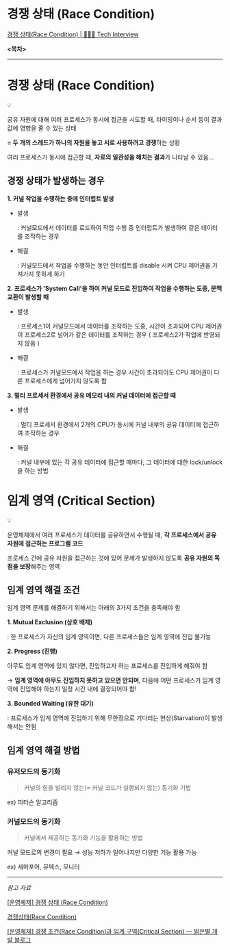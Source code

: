 # 경쟁 상태 (Race Condition)

[경쟁 상태(Race Condition) | 👨🏻‍💻 Tech Interview](https://gyoogle.dev/blog/computer-science/operating-system/Race%20Condition.html)

**<목차>**

---

# **경쟁 상태 (Race Condition)**

<aside>
💡

공유 자원에 대해 여러 프로세스가 동시에 접근을 시도할 때, 타이밍이나 순서 등이 결과값에 영향을 줄 수 있는 상태

 **= 두 개의 스레드가 하나의 자원을 놓고 서로 사용하려고 경쟁**하는 상황

</aside>

여러 프로세스가 동시에 접근할 때, **자료의 일관성을 해치는 결과**가 나타날 수 있음…

## 경쟁 상태가 발생하는 경우

**1. 커널 작업을 수행하는 중에 인터럽트 발생**

- 발생
    
     : 커널모드에서 데이터를 로드하여 작업 수행 중 인터럽트가 발생하여 같은 데이터를 조작하는 경우
    
- 해결
    
     : 커널모드에서 작업을 수행하는 동안 인터럽트를 disable 시켜 CPU 제어권을 가져가지 못하게 하기
    

**2. 프로세스가 'System Call'을 하여 커널 모드로 진입하여 작업을 수행하는 도중, 문맥 교환이 발생할 때**

- 발생
    
     : 프로세스1이 커널모드에서 데이터를 조작하는 도중, 시간이 초과되어 CPU 제어권이 프로세스2로 넘어가 같은 데이터를 조작하는 경우 ( 프로세스2가 작업에 반영되지 않음 )
    
- 해결
    
     : 프로세스가 커널모드에서 작업을 하는 경우 시간이 초과되어도 CPU 제어권이 다른 프로세스에게 넘어가지 않도록 함
    

**3. 멀티 프로세서 환경에서 공유 메모리 내의 커널 데이터에 접근할 때**

- 발생
    
     : 멀티 프로세서 환경에서 2개의 CPU가 동시에 커널 내부의 공유 데이터에 접근하여 조작하는 경우
    
- 해결
    
     : 커널 내부에 있는 각 공유 데이터에 접근할 때마다, 그 데이터에 대한 lock/unlock을 하는 방법
    

# **임계 영역 (Critical Section)**

<aside>
💡

운영체제에서 여러 프로세스가 데이터를 공유하면서 수행될 때, **각 프로세스에서 공유 자원에 접근하는 프로그램 코드**

프로세스 간에 공유 자원을 접근하는 것에 있어 문제가 발생하지 않도록 **공유 자원의 독점을 보장**해주는 영역

</aside>

## 임계 영역 해결 조건

임계 영역 문제를 해결하기 위해서는 아래의 3가지 조건을 충족해야 함

**1. Mutual Exclusion (상호 배제)**

 : 한 프로세스가 자신의 임계 영역이면, 다른 프로세스들은 임계 영역에 진입 불가능

**2. Progress (진행)**

아무도 임계 영역에 있지 않다면, 진입하고자 하는 프로세스를 진입하게 해줘야 함

 → **임계 영역에 아무도 진입하지 못하고 있으면 안되며**, 다음에 어떤 프로세스가 임계 영역에 진입해야 하는지 일정 시간 내에 결정되어야 함!

**3. Bounded Waiting (유한 대기)**

 : 프로세스가 임계 영역에 진입하기 위해 무한정으로 기다리는 현상(Starvation)이 발생해서는 안됨

## **임계 영역 해결 방법**

### **유저모드의 동기화**

> 커널의 힘을 빌리지 않는(= 커널 코드가 실행되지 않는) 동기화 기법
> 

  ex) 피터슨 알고리즘

### 커널모드의 동기화

> 커널에서 제공하는 동기화 기능을 활용하는 방법
> 

 커널 모드로의 변경이 필요 → 성능 저하가 일어나지만 다양한 기능 활용 가능

ex) 세마포어, 뮤텍스, 모니터

---

*참고 자료*

[[운영체제] 경쟁 상태 (Race Condition)](https://velog.io/@klloo/%EC%9A%B4%EC%98%81%EC%B2%B4%EC%A0%9C-%EA%B2%BD%EC%9F%81-%EC%83%81%ED%83%9C-Race-Condition)

[경쟁상태(Race Condition)](https://rnrwk0502.tistory.com/17)

[[운영체제] 경쟁 조건(Race Condition)과 임계 구역(Critical Section) — 밝은별 개발 블로그](https://brightstarit.tistory.com/10)